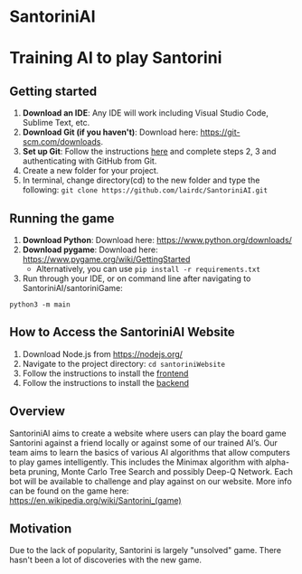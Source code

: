 # SantoriniAI
# Training AI to play Santorini

## Getting started
1. **Download an IDE**: Any IDE will work including Visual Studio Code, Sublime Text, etc.
2. **Download Git (if you haven't)**: Download here: https://git-scm.com/downloads. 
3. **Set up Git**: Follow the instructions [here](https://docs.github.com/en/get-started/getting-started-with-git/set-up-git) and complete steps 2, 3 and authenticating with GitHub from Git.
4. Create a new folder for your project. 
5. In terminal, change directory(cd) to the new folder and type the following: `git clone https://github.com/lairdc/SantoriniAI.git`

## Running the game
1. **Download Python**: Download here: https://www.python.org/downloads/
2. **Download pygame**: Download here: https://www.pygame.org/wiki/GettingStarted
   * Alternatively, you can use `pip install -r requirements.txt`
3. Run through your IDE, or on command line after navigating to SantoriniAI/santoriniGame:
```
python3 -m main
```
## How to Access the SantoriniAI Website
1. Download Node.js from https://nodejs.org/
2. Navigate to the project directory: `cd santoriniWebsite`
3. Follow the instructions to install the [frontend](santoriniWebsite/client)
4. Follow the instructions to install the [backend](santoriniWebsite/server)

## Overview
SantoriniAI aims to create a website where users can play the board game Santorini against a friend locally or against some of our trained AI’s. Our team aims to learn the basics of various AI algorithms that allow computers to play games intelligently. This includes the Minimax algorithm with alpha-beta pruning, Monte Carlo Tree Search and possibly Deep-Q Network. Each bot will be available to challenge and play against on our website. More info can be found on the game here: https://en.wikipedia.org/wiki/Santorini_(game) 

## Motivation
Due to the lack of popularity, Santorini is largely "unsolved" game. There hasn't been a lot of discoveries with the new game. 
